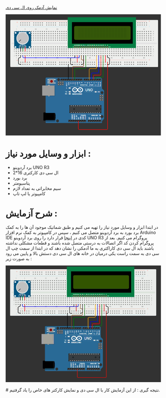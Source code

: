 #

 [نمایش آدمک روی ال سی دی](https://github.com/mohsenkmt/MicroProcessor/blob/main/Arduino%20File/14030807/2%20LCD%20Show%20Character/LCD%20Show%20Character.ino)


<p align="center">
  <img src="https://github.com/mohsenkmt/MicroProcessor/blob/main/Photo/13_LCD_Show_Character.png" alt="LCD Hello" />
</p>


# ابزار و وسایل مورد نیاز :
* برد آردوینو UNO R3
* ال سی دی کارکتری 16*2
* برد بورد
* پتاسیومتر
* سیم مخابراتی به تعداد لازم
* کامپیوتر یا لپ تاپ


 # شرح آزمایش : 
 در ابتدا ابزار و وسایل مورد نیاز را تهیه می کنیم و طبق شماتیک موجود آن ها را به کمک برد بورد به برد آردوینو متصل می کنیم ، سپس در کامپیوتر به کمک نرم افزار Arduino IDE کدی در [اینجا](https://github.com/mohsenkmt/MicroProcessor/blob/main/Arduino%20File/14030807/2%20LCD%20Show%20Character/LCD%20Show%20Character.ino) قرار دارد را روی برد آردوینو UNO R3 پروگرام می کنیم.
 بعد از پروگرام کردن کد اگر اتصالات به درستی متصل شده باشند و قطعات مشکلی نداشته باشند باید ال سی دی کاراکتری به ما آدمکی را نشان دهد که در ابتدا از سمت چپ ال سی دی به سمت راست یکی درمیان در خانه های ال سی دی دستش بالا و پایین می رود به صورت زیر :
 
<p align="center">
  <img src="https://github.com/mohsenkmt/MicroProcessor/blob/main/Video/13_LCD_Show_Character.gif" alt="LCD Hello" />
</p>
# نتیجه گیری : 
 از این آزمایش کار با ال سی دی و نمایش کارکتر های خاص را یاد گرفتیم.
